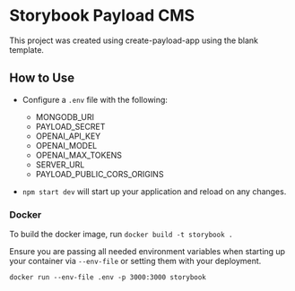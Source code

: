 # Storybook Payload CMS

This project was created using create-payload-app using the blank template.

## How to Use

- Configure a `.env` file with the following:

  - MONGODB_URI
  - PAYLOAD_SECRET
  - OPENAI_API_KEY
  - OPENAI_MODEL
  - OPENAI_MAX_TOKENS
  - SERVER_URL
  - PAYLOAD_PUBLIC_CORS_ORIGINS

- `npm start dev` will start up your application and reload on any changes.

### Docker

To build the docker image, run `docker build -t storybook .`

Ensure you are passing all needed environment variables when starting up your container via `--env-file` or setting them with your deployment.

`docker run --env-file .env -p 3000:3000 storybook`

